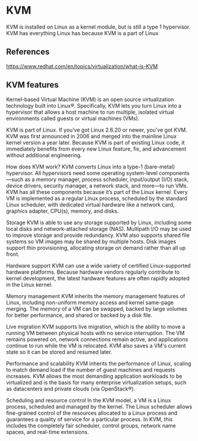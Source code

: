 # KVM

KVM is installed on Linux as a kernel module, but is still a type 1 hypervisor. KVM has everything Linux has because KVM is a part of Linux


## References

https://www.redhat.com/en/topics/virtualization/what-is-KVM

## KVM features

Kernel-based Virtual Machine (KVM) is an open source virtualization technology built into Linux®. Specifically, KVM lets you turn Linux into a hypervisor that allows a host machine to run multiple, isolated virtual environments called guests or virtual machines (VMs).

KVM is part of Linux. If you’ve got Linux 2.6.20 or newer, you’ve got KVM. KVM was first announced in 2006 and merged into the mainline Linux kernel version a year later. Because KVM is part of existing Linux code, it immediately benefits from every new Linux feature, fix, and advancement without additional engineering.

How does KVM work?
KVM converts Linux into a type-1 (bare-metal) hypervisor. All hypervisors need some operating system-level components—such as a memory manager, process scheduler, input/output (I/O) stack, device drivers, security manager, a network stack, and more—to run VMs. KVM has all these components because it’s part of the Linux kernel. Every VM is implemented as a regular Linux process, scheduled by the standard Linux scheduler, with dedicated virtual hardware like a network card, graphics adapter, CPU(s), memory, and disks.

Storage
KVM is able to use any storage supported by Linux, including some local disks and network-attached storage (NAS). Multipath I/O may be used to improve storage and provide redundancy. KVM also supports shared file systems so VM images may be shared by multiple hosts. Disk images support thin provisioning, allocating storage on demand rather than all up front.

Hardware support
KVM can use a wide variety of certified Linux-supported hardware platforms. Because hardware vendors regularly contribute to kernel development, the latest hardware features are often rapidly adopted in the Linux kernel.

Memory management
KVM inherits the memory management features of Linux, including non-uniform memory access and kernel same-page merging. The memory of a VM can be swapped, backed by large volumes for better performance, and shared or backed by a disk file.

Live migration
KVM supports live migration, which is the ability to move a running VM between physical hosts with no service interruption. The VM remains powered on, network connections remain active, and applications continue to run while the VM is relocated. KVM also saves a VM's current state so it can be stored and resumed later.

Performance and scalability
KVM inherits the performance of Linux, scaling to match demand load if the number of guest machines and requests increases. KVM allows the most demanding application workloads to be virtualized and is the basis for many enterprise virtualization setups, such as datacenters and private clouds (via OpenStack®).

Scheduling and resource control
In the KVM model, a VM is a Linux process, scheduled and managed by the kernel. The Linux scheduler allows fine-grained control of the resources allocated to a Linux process and guarantees a quality of service for a particular process. In KVM, this includes the completely fair scheduler, control groups, network name spaces, and real-time extensions.